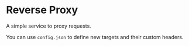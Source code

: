 # Reverse Proxy

A simple service to proxy requests.

You can use `config.json` to define new targets and their custom headers.
